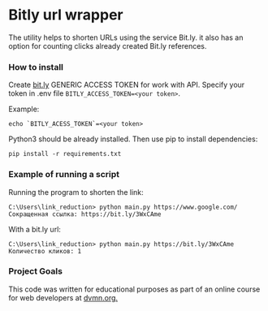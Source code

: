 # Bitly url wrapper
The utility helps to shorten URLs using the service Bit.ly. it also has an option for counting clicks already created Bit.ly references.
### How to install
Create [bit.ly](https://bitly.com) GENERIC ACCESS TOKEN for work with API. Specify your token in .env file `BITLY_ACCESS_TOKEN=<your token>`.

Example:
```
echo `BITLY_ACESS_TOKEN`=<your token>
```
Python3 should be already installed. Then use pip to install dependencies:
```
pip install -r requirements.txt
```
### Example of running a script
Running the program to shorten the link:
```
C:\Users\link_reduction> python main.py https://www.google.com/
Сокращенная ссылка: https://bit.ly/3WxCAme
```

With a bit.ly url:
```
C:\Users\link_reduction> python main.py https://bit.ly/3WxCAme
Количество кликов: 1
```
### Project Goals
This code was written for educational purposes as part of an online course for web developers at [dvmn.org.](https://dvmn.org/)
